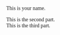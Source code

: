<html lang="en">
<head>
    <meta charset="UTF-8">
    <meta name="viewport" content="width=device-width, initial-scale=1.0">
    <title>Document</title>
    <style>
        body {
            font-family: "Times New Roman", Times, serif;
        }
    </style>
</head>
<body>
<p>
This is your name. 
</p>
<p>
This is the second part. 
<br>
This is the third part.
</p ></body></html>
